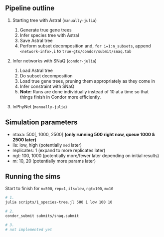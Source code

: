 ## Pipeline outline

1. Starting tree with Astral (`manually-julia`)
    1. Generate true gene trees
    2. Infer species tree with Astral
    3. Save Astral tree
    4. Perform subset decomposition and, `for i=1:n_subsets`, append `<network-info>,i` to `true-gts/condor/submit/snaq.tab`

2. Infer networks with SNaQ (`condor-julia`)
    1. Load Astral tree
    2. Do subset decomposition
    3. Load true gene trees, pruning them appropriately as they come in
    4. Infer constraint with SNaQ
    5. **Note:** Runs are done individually instead of 10 at a time so that things finish in Condor more efficiently.

3. InPhyNet (`manually-julia`)


## Simulation parameters

- ntaxa:        500[, 1000, 2500]   **(only running 500 right now, queue 1000 & 2500 later)**
- ils:          low, high           (potentially `med` later)
- replicates:   1                   (expand to more replicates later)
- ngt:          100, 1000           (potentially more/fewer later depending on initial results)
- m:            10, 20              (potentially more params later)


## Running the sims

Start to finish for `n=500`, `rep=1`, `ils=low`, `ngt=100`, `m=10`

```bash
# 1.
julia scripts/1_species-tree.jl 500 1 low 100 10

# 2.
condor_submit submits/snaq.submit

# 3.
# not implemented yet
```